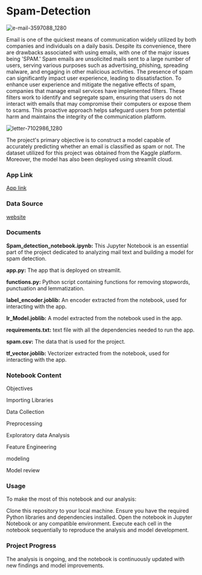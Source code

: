 # **Spam-Detection**
![e-mail-3597088_1280](https://github.com/Tshifhumulo10/Spam-Detection/assets/115041717/84e1628c-1d21-4498-bc5a-f09d1c8a6338)

Email is one of the quickest means of communication widely utilized by both companies and individuals on a daily basis. Despite its convenience, there are drawbacks associated with using emails, with one of the major issues being 'SPAM.' Spam emails are unsolicited mails sent to a large number of users, serving various purposes such as advertising, phishing, spreading malware, and engaging in other malicious activities. The presence of spam can significantly impact user experience, leading to dissatisfaction. To enhance user experience and mitigate the negative effects of spam, companies that manage email services have implemented filters. These filters work to identify and segregate spam, ensuring that users do not interact with emails that may compromise their computers or expose them to scams. This proactive approach helps safeguard users from potential harm and maintains the integrity of the communication platform.

![letter-7102986_1280](https://github.com/Tshifhumulo10/Spam-Detection/assets/115041717/7a1807b7-26c8-498e-947b-0701ecaaba73)

The project's primary objective is to construct a model capable of accurately predicting whether an email is classified as spam or not. The dataset utilized for this project was obtained from the Kaggle platform. Moreover, the model has also been deployed using streamlit cloud. 

### App Link
[App link](https://spam-detection-mszgsckgdupbk48tw4sfri.streamlit.app/)

### Data Source

[website](https://www.kaggle.com/datasets/shantanudhakadd/email-spam-detection-dataset-classification)

### Documents

**Spam_detection_notebook.ipynb:** This Jupyter Notebook is an essential part of the project dedicated to analyzing mail text and building a model for spam detection.

**app.py:** The app that is  deployed on streamlit.

**functions.py:** Python script containing functions for removing stopwords, punctuation and lemmatization.

**label_encoder.joblib:** An encoder extracted from the notebook, used for interacting with the app.

**lr_Model.joblib:** A model extracted from the notebook used in the app.

**requirements.txt:** text file with all the dependencies needed to run the app.

**spam.csv:** The data that is used for the project.

**tf_vector.joblib:** Vectorizer extracted from the notebook, used for interacting with the app.

### Notebook Content

Objectives

Importing Libraries

Data Collection

Preprocessing

Exploratory data Analysis

Feature Engineering

modeling

Model review

### Usage

To make the most of this notebook and our analysis:

Clone this repository to your local machine.
Ensure you have the required Python libraries and dependencies installed.
Open the notebook in Jupyter Notebook or any compatible environment.
Execute each cell in the notebook sequentially to reproduce the analysis and model development.

### Project Progress
The analysis is ongoing, and the notebook is continuously updated with new findings and model improvements.
